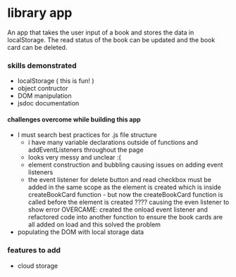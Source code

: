 # library app

An app that takes the user input of a book and stores the data in localStorage. The read status of the book can be updated and the book card can be deleted. 

### skills demonstrated
- localStorage ( this is fun! )
- object contructor
- DOM manipulation 
- jsdoc documentation 

#### challenges overcome while building this app 
- I must search best practices for .js file structure
    - i have many variable declarations outside of functions and addEventListeners throughout the page
    - looks very messy and unclear :( 
    - element construction and bubbling causing issues on adding event listeners 
    - the event listener for delete button and read checkbox must be added in the same scope as the element is created which is inside createBookCard function - but now the createBookCard function is called before the element is created ???? causing the even listener to show error 
    OVERCAME: created the onload event listener and refactored code into another function to ensure the book cards are all added on load and this solved the problem 
- populating the DOM with local storage data 


### features to add 
- cloud storage 